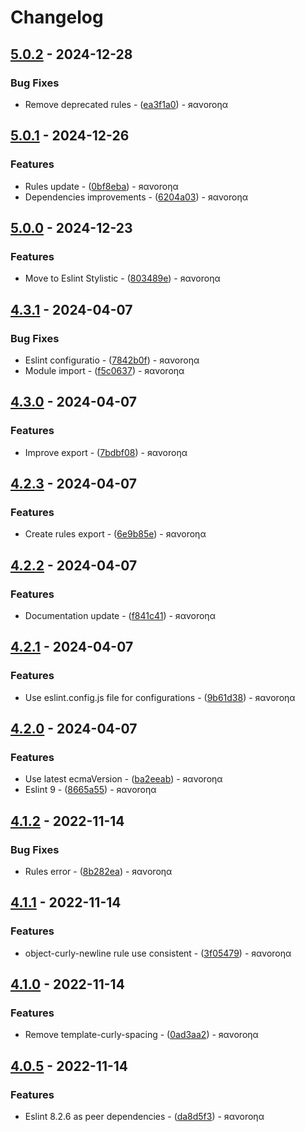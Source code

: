 # Changelog

## [5.0.2](https://github.com/ravorona/eslint-config/compare/5.0.1...5.0.2) - 2024-12-28

### Bug Fixes

- Remove deprecated rules - ([ea3f1a0](https://github.com/ravorona/eslint-config/commit/ea3f1a0647fe003143ae12fb64a8246731b468dd)) - яαvoroηα

## [5.0.1](https://github.com/ravorona/eslint-config/compare/5.0.0...5.0.1) - 2024-12-26

### Features

- Rules update - ([0bf8eba](https://github.com/ravorona/eslint-config/commit/0bf8ebad60a1e1e4c283f4eaf2b803b94537dde1)) - яαvoroηα
- Dependencies improvements - ([6204a03](https://github.com/ravorona/eslint-config/commit/6204a03d9e84a3657887df4e680139bd10423f27)) - яαvoroηα

## [5.0.0](https://github.com/ravorona/eslint-config/compare/4.3.1...5.0.0) - 2024-12-23

### Features

- Move to Eslint Stylistic - ([803489e](https://github.com/ravorona/eslint-config/commit/803489e3eac78887807d6ec4bdcd536558631d4e)) - яαvoroηα

## [4.3.1](https://github.com/ravorona/eslint-config/compare/4.3.0...4.3.1) - 2024-04-07

### Bug Fixes

- Eslint configuratio - ([7842b0f](https://github.com/ravorona/eslint-config/commit/7842b0f2290453c930397d04bcd6c363491ac62c)) - яαvoroηα
- Module import - ([f5c0637](https://github.com/ravorona/eslint-config/commit/f5c063729c7b392b1d830b496fb70fc7c7af1514)) - яαvoroηα

## [4.3.0](https://github.com/ravorona/eslint-config/compare/4.2.3...4.3.0) - 2024-04-07

### Features

- Improve export - ([7bdbf08](https://github.com/ravorona/eslint-config/commit/7bdbf08d86fe102e946a66c5c2c28bc23495d351)) - яαvoroηα

## [4.2.3](https://github.com/ravorona/eslint-config/compare/4.2.2...4.2.3) - 2024-04-07

### Features

- Create rules export - ([6e9b85e](https://github.com/ravorona/eslint-config/commit/6e9b85e114062f76926f6e8638dea88756e5aed8)) - яαvoroηα

## [4.2.2](https://github.com/ravorona/eslint-config/compare/4.2.1...4.2.2) - 2024-04-07

### Features

- Documentation update - ([f841c41](https://github.com/ravorona/eslint-config/commit/f841c410c8fcec3a9cff4a54a225ec021e8a7b27)) - яαvoroηα

## [4.2.1](https://github.com/ravorona/eslint-config/compare/4.2.0...4.2.1) - 2024-04-07

### Features

- Use eslint.config.js file for configurations - ([9b61d38](https://github.com/ravorona/eslint-config/commit/9b61d38c92bdc0b6d03905d95719a7fe7638e5e7)) - яαvoroηα

## [4.2.0](https://github.com/ravorona/eslint-config/compare/4.1.2...4.2.0) - 2024-04-07

### Features

- Use latest ecmaVersion - ([ba2eeab](https://github.com/ravorona/eslint-config/commit/ba2eeab11fe9f8ff0c00ab6522f013d326ea1240)) - яαvoroηα
- Eslint 9 - ([8665a55](https://github.com/ravorona/eslint-config/commit/8665a5527af4aeb9ce5ced966ef20e2938607c52)) - яαvoroηα

## [4.1.2](https://github.com/ravorona/eslint-config/compare/4.1.1...4.1.2) - 2022-11-14

### Bug Fixes

- Rules error - ([8b282ea](https://github.com/ravorona/eslint-config/commit/8b282ea672469bfdb7d36ba6a48be75554b8fba7)) - яαvoroηα

## [4.1.1](https://github.com/ravorona/eslint-config/compare/4.1.0...4.1.1) - 2022-11-14

### Features

- object-curly-newline rule use consistent - ([3f05479](https://github.com/ravorona/eslint-config/commit/3f05479a08fb6f6a39352a944d1737ceed9fecb9)) - яαvoroηα

## [4.1.0](https://github.com/ravorona/eslint-config/compare/4.0.5...4.1.0) - 2022-11-14

### Features

- Remove template-curly-spacing - ([0ad3aa2](https://github.com/ravorona/eslint-config/commit/0ad3aa21eb06c60c5b8e6b817af91e8a4e723d3f)) - яαvoroηα

## [4.0.5](https://github.com/ravorona/eslint-config/compare/4.0.4...4.0.5) - 2022-11-14

### Features

- Eslint 8.2.6 as peer dependencies - ([da8d5f3](https://github.com/ravorona/eslint-config/commit/da8d5f3773ebd25acd7bf943eab9dba04e05fc06)) - яαvoroηα

